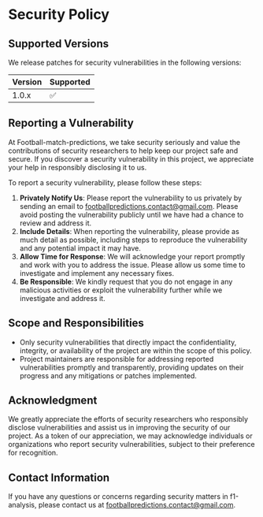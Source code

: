 # Security Policy

## Supported Versions

We release patches for security vulnerabilities in the following versions:

| Version | Supported          |
| ------- | ------------------ |
| 1.0.x   | :white_check_mark: |

## Reporting a Vulnerability

At Football-match-predictions, we take security seriously and value the contributions of security researchers to help keep our project safe and secure. If you discover a security vulnerability in this project, we appreciate your help in responsibly disclosing it to us.

To report a security vulnerability, please follow these steps:
1. **Privately Notify Us**: Please report the vulnerability to us privately by sending an email to [footballpredictions.contact@gmail.com](mailto:footballpredictions.contact@gmail.com). Please avoid posting the vulnerability publicly until we have had a chance to review and address it.
2. **Include Details**: When reporting the vulnerability, please provide as much detail as possible, including steps to reproduce the vulnerability and any potential impact it may have.
3. **Allow Time for Response**: We will acknowledge your report promptly and work with you to address the issue. Please allow us some time to investigate and implement any necessary fixes.
4. **Be Responsible**: We kindly request that you do not engage in any malicious activities or exploit the vulnerability further while we investigate and address it.

## Scope and Responsibilities

- Only security vulnerabilities that directly impact the confidentiality, integrity, or availability of the project are within the scope of this policy.
- Project maintainers are responsible for addressing reported vulnerabilities promptly and transparently, providing updates on their progress and any mitigations or patches implemented.

## Acknowledgment

We greatly appreciate the efforts of security researchers who responsibly disclose vulnerabilities and assist us in improving the security of our project. As a token of our appreciation, we may acknowledge individuals or organizations who report security vulnerabilities, subject to their preference for recognition.

## Contact Information

If you have any questions or concerns regarding security matters in f1-analysis, please contact us at [footballpredictions.contact@gmail.com](mailto:footballpredictions.contact@gmail.com).
